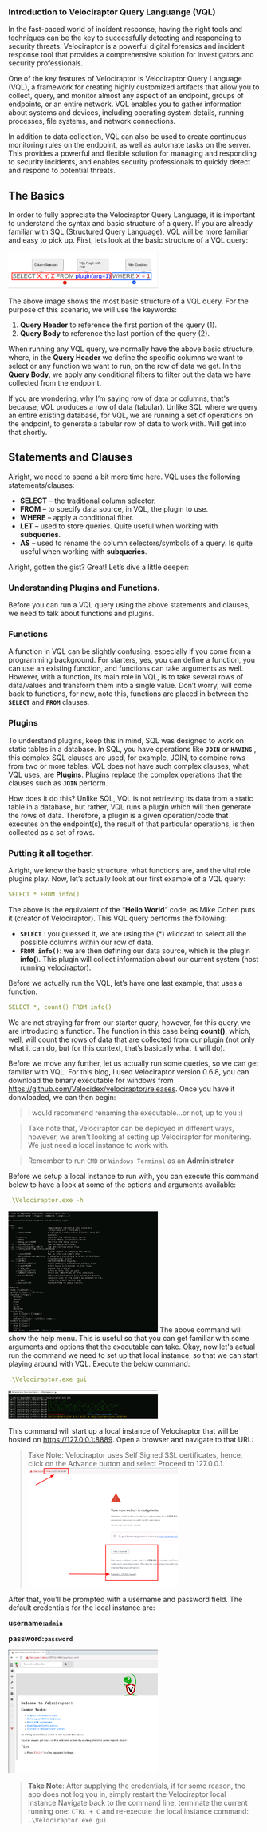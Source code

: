 ### Introduction to Velociraptor Query Languange (VQL)
In the fast-paced world of incident response, having the right tools and techniques can be the key to successfully detecting and responding to security threats. Velociraptor is a powerful digital forensics and incident response tool that provides a comprehensive solution for investigators and security professionals.

One of the key features of Velociraptor is Velociraptor Query Language (VQL), a framework for creating highly customized artifacts that allow you to collect, query, and monitor almost any aspect of an endpoint, groups of endpoints, or an entire network. VQL enables you to gather information about systems and devices, including operating system details, running processes, file systems, and network connections.

In addition to data collection, VQL can also be used to create continuous monitoring rules on the endpoint, as well as automate tasks on the server. This provides a powerful and flexible solution for managing and responding to security incidents, and enables security professionals to quickly detect and respond to potential threats.

## The Basics
In order to fully appreciate the Velociraptor Query Language, it is important to understand the syntax and basic structure of a query. If you are already familiar with SQL (Structured Query Language), VQL will be more familiar and easy to pick up. First, lets look at the basic structure of a VQL query:

<img
  src="images/VQLbody.png"
  alt="Velociraptor Syntax Body"
  title="Basic Structure"
  style="display: inline-block; margin: 0 auto; max-width: 300px">

The above image shows the most basic structure of a VQL query. For the purpose of this scenario, we will use the keywords:

1. **Query Header** to reference the first portion of the query (1).
2. **Query Body** to reference the last portion of the query (2).

When running any VQL query, we normally have the above basic structure, where, in the **Query Header** we define the specific columns we want to select or any function we want to run, on the row of data we get. In the **Query Body,** we apply any conditional filters to filter out the data we have collected from the endpoint.

If you are wondering, why I’m saying row of data or columns, that's because, VQL produces a row of data (tabular). Unlike SQL where we query an entire existing database, for VQL, we are running a set of operations on the endpoint, to generate a tabular row of data to work with. Will get into that shortly.

## Statements and Clauses

Alright, we need to spend a bit more time here. VQL uses the following statements/clauses:

- **SELECT** – the traditional column selector.
- **FROM** – to specify data source, in VQL, the plugin to use.
- **WHERE** – apply a conditional filter.
- **LET** – used to store queries. Quite useful when working with **subqueries**.
- **AS** – used to rename the column selectors/symbols of a query. Is quite useful when working with **subqueries**.

Alright, gotten the gist? Great! Let’s dive a little deeper:

### Understanding Plugins and Functions.

Before you can run a VQL query using the above statements and clauses, we need to talk about functions and plugins. 

### Functions

A function in VQL can be slightly confusing, especially if you come from a programming background. For starters, yes, you can define a function, you can use an existing function, and functions can take arguments as well. However, with a function, its main role in VQL, is to take several rows of data/values and transform them into a single value. Don’t worry, will come back to functions, for now, note this, functions are placed in between the **`SELECT`** and **`FROM`** clauses.

### Plugins

To understand plugins, keep this in mind, SQL was designed to work on static tables in a database. In SQL, you have operations like **`JOIN`** or **`HAVING`** , this complex SQL clauses are used, for example, JOIN, to combine rows from two or more tables. VQL does not have such complex clauses, what VQL uses, are **Plugins**. Plugins replace the complex operations that the clauses such as **`JOIN`** perform. 

How does it do this? Unlike SQL, VQL is not retrieving its data from a static table in a database, but rather, VQL runs a plugin which will then generate the rows of data. Therefore, a plugin is a given operation/code that executes on the endpoint(s), the result of that particular operations, is then collected as a set of rows.

### Putting it all together.

Alright, we know the basic structure, what functions are, and the vital role plugins play. Now, let’s actually look at our first example of a VQL query:

```yaml
SELECT * FROM info()
```

The above is the equivalent of  the “**Hello World**” code, as Mike Cohen puts it (creator of Velociraptor). This VQL query performs the following:

- **`SELECT`** *:* you guessed it, we are using the (*) wildcard to select all the possible columns within our row of data.
- **`FROM info()`**: we are then defining our data source, which is the plugin **info()**. This plugin will collect information about our current system (host running velociraptor).

Before we actually run the VQL, let’s have one last example, that uses a function.

```yaml
SELECT *, count() FROM info()
```

We are not straying far from our starter query, however, for this query, we are introducing a function. The function in this case being **count()**, which, well, will count the rows of data that are collected from our plugin (not only what it can do, but for this context, that’s basically what it will do).

Before we move any further, let us actually run some queries, so we can get familiar with VQL. For this blog, I used Velociraptor version 0.6.8, you can download the binary executable for windows from https://github.com/Velocidex/velociraptor/releases. Once you have it donwloaded, we can then begin:

> I would recommend renaming the executable...or not, up to you :)

> Take note that, Velociraptor can be deployed in different ways, however, we aren't looking at setting up Velociraptor for monitering. We just need a local instance to work with.

> Remember to run `CMD` or `Windows Terminal` as an **Administrator**

Before we setup a local instance to run with, you can execute this command below to have a look at some of the options and arguments available:
```yaml
.\Velociraptor.exe -h
```
<img
  src="images//helpMenu.png"
  alt="Velociraptor Help Menu"
  title="Help Menu"
  style="display: inline-block; margin: 0 auto; max-width: 300px">
The above command will show the help menu. This is useful so that you can get familiar with some arguments and options that the executable can take. Okay, now let's actual run the command we need to set up that local instance, so that we can start playing around with VQL. Execute the below command:
```yaml
.\Velociraptor.exe gui
```
<img
  src="images//veloGui.png"
  alt="Velociraptor GUI"
  title="Velociraptor Local Instance"
  style="display: inline-block; margin: 0 auto; max-width: 300px">

This command will start up a local instance of Velociraptor that will be hosted on https://127.0.0.1:8889. Open a browser and navigate to that URL:

> Take Note: Velociraptor uses Self Signed SSL certificates, hence, click on the Advance button and select Proceed to 127.0.0.1.
<img
  src="images//selfSSL.png"
  alt="Self Signed SSL"
  title="Self Signed SSL"
  style="display: inline-block; margin: 0 auto; max-width: 300px">

After that, you'll be prompted with a username and password field. The default credentials for the local instance are:

**username:`admin`**

**password:`password`**           

<img
  src="images//locInst.png"
  alt="Velociraptor WebUI"
  title="Velociraptor WebUI"
  style="display: inline-block; margin: 0 auto; max-width: 300px">

> **Take Note**: After supplying the credentials, if for some reason, the app does not log you in, simply restart the Velociraptor local instance.Navigate back to the command line, terminate the current running one:
`CTRL + C` and re-execute the local instance command: `.\Velociraptor.exe gui`.


